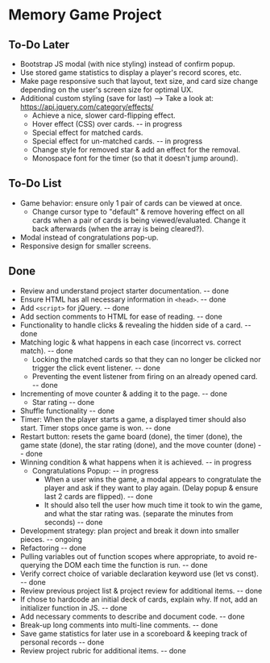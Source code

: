 # Memory Game Project

## To-Do Later
* Bootstrap JS modal (with nice styling) instead of confirm popup.
* Use stored game statistics to display a player's record scores, etc.
* Make page responsive such that layout, text size, and card size change depending on the user's screen size for optimal UX.
* Additional custom styling (save for last) --> Take a look at: https://api.jquery.com/category/effects/
    * Achieve a nice, slower card-flipping effect.
    * Hover effect (CSS) over cards. -- in progress
    * Special effect for matched cards.
    * Special effect for un-matched cards. -- in progress
    * Change style for removed star & add an effect for the removal.
    * Monospace font for the timer (so that it doesn't jump around).


## To-Do List
* Game behavior: ensure only 1 pair of cards can be viewed at once.
    * Change cursor type to "default" & remove hovering effect on all cards when a pair of cards is being viewed/evaluated. Change it back afterwards (when the array is being cleared?).
* Modal instead of congratulations pop-up.
* Responsive design for smaller screens.

## Done

* Review and understand project starter documentation. -- done
* Ensure HTML has all necessary information in `<head>`. -- done
* Add `<script>` for jQuery. -- done
* Add section comments to HTML for ease of reading. -- done
* Functionality to handle clicks & revealing the hidden side of a card. -- done
* Matching logic & what happens in each case (incorrect vs. correct match). -- done
    * Locking the matched cards so that they can no longer be clicked nor trigger the click event listener. -- done
    * Preventing the event listener from firing on an already opened card. -- done
* Incrementing of move counter & adding it to the page. -- done
    * Star rating -- done
* Shuffle functionality -- done
* Timer: When the player starts a game, a displayed timer should also start. Timer stops once game is won. -- done
* Restart button: resets the game board (done), the timer (done), the game state (done), the star rating (done), and the move counter (done) -- done
* Winning condition & what happens when it is achieved. -- in progress
    * Congratulations Popup: -- in progress
        * When a user wins the game, a modal appears to congratulate the player and ask if they want to play again. (Delay popup & ensure last 2 cards are flipped). -- done
        * It should also tell the user how much time it took to win the game, and what the star rating was. (separate the minutes from seconds) -- done
* Development strategy: plan project and break it down into smaller pieces. -- ongoing
* Refactoring -- done
* Pulling variables out of function scopes where appropriate, to avoid re-querying the DOM each time the function is run. -- done
* Verify correct choice of variable declaration keyword use (let vs const). -- done
* Review previous project list & project review for additional items. -- done
* If chose to hardcode an initial deck of cards, explain why. If not, add an initializer function in JS. -- done
* Add necessary comments to describe and document code. -- done
* Break-up long comments into multi-line comments. -- done
* Save game statistics for later use in a scoreboard & keeping track of personal records -- done
* Review project rubric for additional items. -- done

